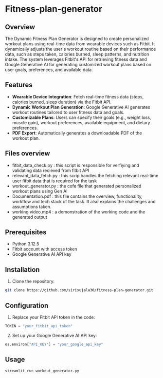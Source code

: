 # Fitness-plan-generator

## Overview
The Dynamic Fitness Plan Generator is designed to create personalized workout plans using real-time data from wearable devices such as Fitbit. It dynamically adjusts the user's workout routine based on their performance data, such as steps taken, calories burned, sleep patterns, and nutrition intake. The system leverages Fitbit's API for retrieving fitness data and Google Generative AI for generating customized workout plans based on user goals, preferences, and available data.

## Features
- **Wearable Device Integration**: Fetch real-time fitness data (steps, calories burned, sleep duration) via the Fitbit API.
- **Dynamic Workout Plan Generation**: Google Generative AI generates workout routines tailored to user fitness data and goals.
- **Customizable Plans**: Users can specify their goals (e.g., weight loss, muscle gain), workout preferences, available equipment, and dietary preferences.
- **PDF Export**: Automatically generates a downloadable PDF of the workout plan.

## Files overview
- fitbit_data_check.py : this script is responsible for verfiying and validating data recieved from fitbit API
- relevant_data_fetch.py : this scrip handles the fetching relevant real-time user fitbit data that is required for the task
- workout_generator.py : the cofe file that generated personalized workout plans using Gen AI
- Documentation.pdf : this file contains the overview, functionality, workflow and tech stack of the task. It also explains the challenges and assumptions taken.
- working video.mp4 : a demonstration of the working code and the generated output


## Prerequisites
- Python 3.12.5
- Fitbit account with access token
- Google Generative AI API key

## Installation

1. Clone the repository:
```bash
git clone https://github.com/sirisujala30/fitness-plan-generator.git
```

## Configuration
1. Replace your Fitbit API token in the code:
```python
TOKEN = "your_fitbit_api_token"
```

2. Set up your Google Generative AI API key:
```python
os.environ["API_KEY"] = "your_google_api_key"
```

## Usage
```bash
streamlit run workout_generator.py
```

